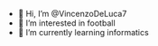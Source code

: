 - 👋 Hi, I’m @VincenzoDeLuca7
- 👀 I’m interested in football
- 🌱 I’m currently learning informatics

<!---
VincenzoDeLuca7/VincenzoDeLuca7 is a ✨ special ✨ repository because its `README.md` (this file) appears on your GitHub profile.
You can click the Preview link to take a look at your changes.
--->
